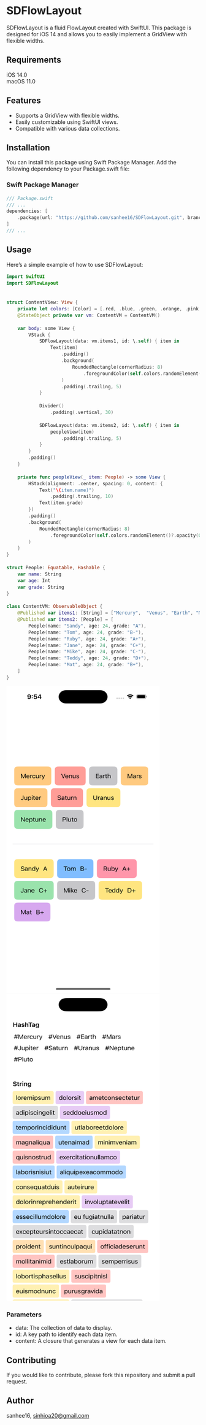  # SDFlowLayout

SDFlowLayout is a fluid FlowLayout created with SwiftUI. This package is designed for iOS 14 and allows you to easily implement a GridView with flexible widths.


## Requirements

iOS 14.0  
macOS 11.0  

## Features

- Supports a GridView with flexible widths.
- Easily customizable using SwiftUI views.
- Compatible with various data collections.

## Installation
You can install this package using Swift Package Manager. Add the following dependency to your Package.swift file:
### Swift Package Manager

```swift
/// Package.swift
/// ...
dependencies: [
    .package(url: "https://github.com/sanhee16/SDFlowLayout.git", branch: "main"),
]
/// ...
```
 
## Usage  

Here’s a simple example of how to use SDFlowLayout:
```swift
import SwiftUI
import SDFlowLayout


struct ContentView: View {
    private let colors: [Color] = [.red, .blue, .green, .orange, .pink, .yellow, .gray, .purple]
    @StateObject private var vm: ContentVM = ContentVM()
    
    var body: some View {
        VStack {
            SDFlowLayout(data: vm.items1, id: \.self) { item in
                Text(item)
                    .padding()
                    .background(
                        RoundedRectangle(cornerRadius: 8)
                            .foregroundColor(self.colors.randomElement()?.opacity(0.5))
                    )
                    .padding(.trailing, 5)
            }
            
            Divider()
                .padding(.vertical, 30)
            
            SDFlowLayout(data: vm.items2, id: \.self) { item in
                peopleView(item)
                    .padding(.trailing, 5)
            }
        }
        .padding()
    }
    
    private func peopleView(_ item: People) -> some View {
        HStack(alignment: .center, spacing: 0, content: {
            Text("\(item.name)")
                .padding(.trailing, 10)
            Text(item.grade)
        })
        .padding()
        .background(
            RoundedRectangle(cornerRadius: 8)
                .foregroundColor(self.colors.randomElement()?.opacity(0.5))
        )
    }
}

struct People: Equatable, Hashable {
    var name: String
    var age: Int
    var grade: String
}

class ContentVM: ObservableObject {
    @Published var items1: [String] = ["Mercury",  "Venus", "Earth", "Mars", "Jupiter",  "Saturn", "Uranus", "Neptune", "Pluto"]
    @Published var items2: [People] = [
        People(name: "Sandy", age: 24, grade: "A"),
        People(name: "Tom", age: 24, grade: "B-"),
        People(name: "Ruby", age: 24, grade: "A+"),
        People(name: "Jane", age: 24, grade: "C+"),
        People(name: "Mike", age: 24, grade: "C-"),
        People(name: "Teddy", age: 24, grade: "D+"),
        People(name: "Mat", age: 24, grade: "B+"),
    ]
}
```
<img src="./Resources/Sample.png" width="400px" height="800px"/> 
<img src="./Resources/ContentView.png" width="400px" height="800px"/>

### Parameters
- data: The collection of data to display.
- id: A key path to identify each data item.
- content: A closure that generates a view for each data item.


## Contributing
If you would like to contribute, please fork this repository and submit a pull request.



## Author

sanhee16, sinhioa20@gmail.com
